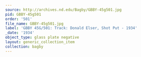 ```yaml
---
source: http://archives.nd.edu/Bagby/GBBY-45g501.jpg
pid: GBBY-45g501
order: '501'
file_name: GBBY-45g501.jpg
label: 'GBBY 45G/501: Track: Donald Elser, Shot Put - 1934'
_date: '1934'
object_type: glass plate negative
layout: generic_collection_item
collection: bagby
---
```

